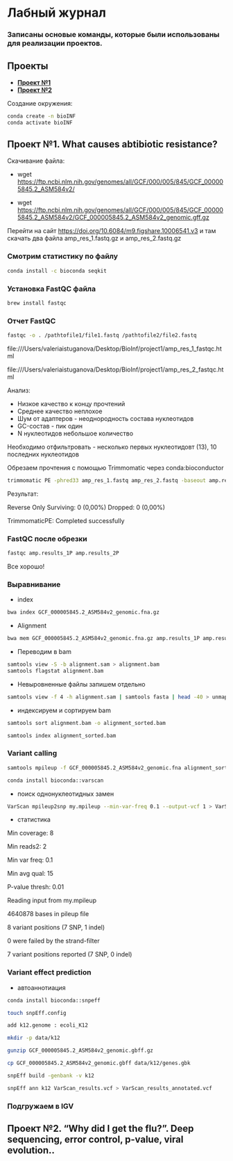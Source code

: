 #  Лабный журнал 

###  Записаны основые команды, которые были использованы для реализации проектов.

## Проекты

- [**Проект №1**](## 'Проект №1.')
- [**Проект №2**](# "Проект №2. “Why did I get the flu?”. Deep sequencing, error control, p-value, viral evolution..")

Создание окружения:

```sh
conda create -n bioINF
conda activate bioINF
```

## Проект №1. What causes abtibiotic resistance?

Скачивание файла: 

- wget https://ftp.ncbi.nlm.nih.gov/genomes/all/GCF/000/005/845/GCF_000005845.2_ASM584v2/
  
- wget https://ftp.ncbi.nlm.nih.gov/genomes/all/GCF/000/005/845/GCF_000005845.2_ASM584v2/GCF_000005845.2_ASM584v2_genomic.gff.gz
  
Перейти на сайт https://doi.org/10.6084/m9.figshare.10006541.v3 и там скачать два файла amp_res_1.fastq.gz и amp_res_2.fastq.gz

### Смотрим статистику по файлу 

```sh
conda install -c bioconda seqkit
```

### Установка FastQC файла 

```sh
brew install fastqc
```

### Отчет FastQC

```sh
fastqc -o . /pathtofile1/file1.fastq /pathtofile2/file2.fastq 
```

file:///Users/valeriaistuganova/Desktop/BioInf/project1/amp_res_1_fastqc.html

file:///Users/valeriaistuganova/Desktop/BioInf/project1/amp_res_2_fastqc.html

Анализ:

- Низкое качество к концу прочтений
- Среднее качество неплохое
- Шум от адаптеров - неоднородность состава нуклеотидов
- GC-состав - пик один
- N нуклеотидов небольшое количество

Необходимо отфильтровать - несколько первых нуклеотидовт (13), 10 последних нуклеотидов 

Обрезаем прочтения с помощью Trimmomatic через conda:bioconductor

```sh
trimmomatic PE -phred33 amp_res_1.fastq amp_res_2.fastq -baseout amp.results CROP:86 HEADCROP:20 | wc -l
```

Результат: 

Reverse Only Surviving: 0 (0,00%) Dropped: 0 (0,00%)

TrimmomaticPE: Completed successfully

### FastQC после обрезки 

```sh
fastqc amp.results_1P amp.results_2P
```

Все хорошо!

### Выравнивание

- index 

```sh
bwa index GCF_000005845.2_ASM584v2_genomic.fna.gz 
```
- Alignment 

```sh
bwa mem GCF_000005845.2_ASM584v2_genomic.fna.gz amp.results_1P amp.results_2P > alignment.sam 
```
- Переводим в bam

```sh
samtools view -S -b alignment.sam > alignment.bam
samtools flagstat alignment.bam
```

- Невыровненные файлы запишем отдельно 

```sh
samtools view -f 4 -h alignment.sam | samtools fasta | head -40 > unmapped_reads.alignment.fa  
```

 - индексируем и сортируем bam 

```sh
samtools sort alignment.bam -o alignment_sorted.bam

samtools index alignment_sorted.bam
```

### Variant calling

```sh
samtools mpileup -f GCF_000005845.2_ASM584v2_genomic.fna alignment_sorted.bam >  my.mpileup

conda install bioconda::varscan
```

- поиск однонуклеотидных замен

```sh
VarScan mpileup2snp my.mpileup --min-var-freq 0.1 --output-vcf 1 > VarScan_results.vcf 
```

- статистика
  
Min coverage:	8

Min reads2:	2

Min var freq:	0.1

Min avg qual:	15

P-value thresh:	0.01

Reading input from my.mpileup

4640878 bases in pileup file

8 variant positions (7 SNP, 1 indel)

0 were failed by the strand-filter

7 variant positions reported (7 SNP, 0 indel)


###  Variant effect prediction

- автоаннотиация

```sh
conda install bioconda::snpeff

touch snpEff.config 

add k12.genome : ecoli_K12

mkdir -p data/k12

gunzip GCF_000005845.2_ASM584v2_genomic.gbff.gz

cp GCF_000005845.2_ASM584v2_genomic.gbff data/k12/genes.gbk 

snpEff build -genbank -v k12

snpEff ann k12 VarScan_results.vcf > VarScan_results_annotated.vcf
```

### Подгружаем в IGV


## Проект №2. “Why did I get the flu?”. Deep sequencing, error control, p-value, viral evolution..









